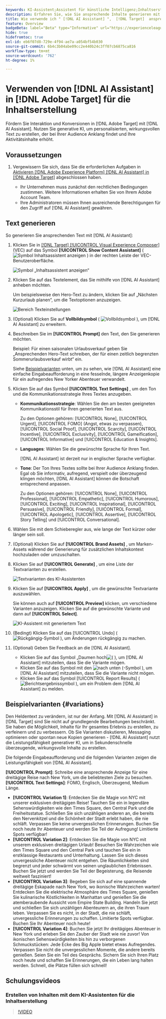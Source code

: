 ```yaml
---
keywords: KI-Assistent;Assistent für künstliche Intelligenz;Inhaltserstellung;Inhaltsbeschleuniger;Inhaltserstellung;Inhalt generieren
description: Erfahren Sie, wie Sie ansprechende Inhalte generieren mit [!DNL AI Assistant].
title: Wie verwende ich " [!DNL AI Assistant] ",  [!DNL Target]  ansprechenden Inhalt zu generieren?
feature: Overview
badgeBeta: label="Beta" type="Informative" url="https://experienceleague.adobe.com/docs/target/using/introduction/intro.html?lang=de#beta newtab=true" tooltip="Was sind Beta-Funktionen in  [!DNL Adobe Target]?"
hide: true
hidefromtoc: true
exl-id: eb6f07d8-729e-4f94-ae7a-a054bf54b030
source-git-commit: 6b4c3b04abe09cc2e440b24c3ff07cb6875ca816
workflow-type: tm+mt
source-wordcount: '762'
ht-degree: 1%

---
```


# Verwenden von [!DNL AI Assistant] in [!DNL Adobe Target] für die Inhaltserstellung

Fördern Sie Interaktion und Konversionen in [!DNL Adobe Target] mit [!DNL AI Assistant]. Nutzen Sie generative KI, um personalisierten, wirkungsvollen Text zu erstellen, der bei Ihrer Audience Anklang findet und Ihre Aktivitätsinhalte erhöht.

## Voraussetzungen 

1. Vergewissern Sie sich, dass Sie die erforderlichen Aufgaben in [Aktivieren [!DNL Adobe Experience Platform] [!DNL AI Assistant] in  [!DNL Adobe Target]](/help/main/c-intro/enabling-ai-assistant.md) abgeschlossen haben.

   * Ihr Unternehmen muss zunächst den rechtlichen Bedingungen zustimmen. Weitere Informationen erhalten Sie von Ihrem Adobe Account Team.
   * Ihre Administratoren müssen Ihnen ausreichende Berechtigungen für den Zugriff auf [!DNL AI Assistant] gewähren.

## Text generieren

So generieren Sie ansprechenden Text mit [!DNL AI Assistant]:

1. Klicken Sie in [[!DNL Target] [!UICONTROL Visual Experience Composer]](/help/main/c-experiences/c-visual-experience-composer/viztarget-options.md) (VEC) auf das Symbol **[!UICONTROL Show Content Assistant]** ( ![Symbol Inhaltsassistent anzeigen](/help/main/assets/icons/MagicWand.svg) ) in der rechten Leiste der VEC-Benutzeroberfläche.

   ![Symbol „Inhaltsassistent anzeigen“](/help/main/c-intro/assets/ai-assistant-conntet-generation-icon.png)

1. Klicken Sie auf das Textelement, das Sie mithilfe von [!DNL AI Assistant] anheben möchten.

   Um beispielsweise den Hero-Text zu ändern, klicken Sie auf „Nächsten Kurzurlaub planen“, um die Textoptionen anzuzeigen.

   ![Bereich Texteinstellungen](/help/main/c-intro/assets/ai-text-settings.png)

1. (Optional) Klicken Sie auf **Vollbildsymbol** ( ![Vollbildsymbol](/help/main/assets/icons/FullScreen.svg) ), um [!DNL AI Assistant] zu erweitern.

1. Beschreiben Sie im **[!UICONTROL Prompt]** den Text, den Sie generieren möchten.

   Beispiel: Für einen saisonalen Urlaubsverkauf geben Sie „Ansprechenden Hero-Text schreiben, der für einen zeitlich begrenzten Sommerurlaubsverkauf wirbt“ ein.

   Siehe [Beispielvarianten](#variations) unten, um zu sehen, wie [!DNL AI Assistant] eine einfache Eingabeaufforderung in eine fesselnde, längere Anzeigenkopie für ein aufregendes New Yorker Abenteuer verwandelt.

1. Klicken Sie auf das Symbol **[!UICONTROL Text Settings]** , um den Ton und die Kommunikationsstrategie Ihres Textes anzugeben.

   * **Kommunikationsstrategie**: Wählen Sie den am besten geeigneten Kommunikationsstil für Ihren generierten Text aus.

     Zu den Optionen gehören: [!UICONTROL None], [!UICONTROL Urgent], [!UICONTROL FOMO] (Angst, etwas zu verpassen), [!UICONTROL Social Proof], [!UICONTROL Scarcity], [!UICONTROL Incentive], [!UICONTROL Exclusivity], [!UICONTROL Gameification], [!UICONTROL Informative] und [!UICONTROL Education & Insights].

   * **Languages**: Wählen Sie die gewünschte Sprache für Ihren Text.

     [!DNL AI Assistant] ist derzeit nur in englischer Sprache verfügbar.

   * **Tone**: Der Ton Ihres Textes sollte bei Ihrer Audience Anklang finden. Egal ob Sie informativ, aufregend, verspielt oder überzeugend klingen möchten, [!DNL AI Assistant] können die Botschaft entsprechend anpassen.

     Zu den Optionen gehören: [!UICONTROL None], [!UICONTROL Professional], [!UICONTROL Empathetic], [!UICONTROL Humorous], [!UICONTROL Exciting], [!UICONTROL Inspirational], [!UICONTROL Persuasive], [!UICONTROL Friendly], [!UICONTROL Formal], [!UICONTROL Apologetic], [!UICONTROL Assertive], [!UICONTROL &#x200B; Story Telling] und [!UICONTROL Conversational].

1. Wählen Sie mit dem Schieberegler aus, wie lange der Text kürzer oder länger sein soll.

1. (Optional) Klicken Sie auf **[!UICONTROL Brand Assets]** , um Marken-Assets während der Generierung für zusätzlichen Inhaltskontext hochzuladen oder umzuschalten.

1. Klicken Sie auf **[!UICONTROL Generate]** , um eine Liste der Textvarianten zu erstellen.

   ![Textvarianten des KI-Assistenten](/help/main/c-intro/assets/ai-variations-text.png)

1. Klicken Sie auf **[!UICONTROL Apply]** , um die gewünschte Textvariante auszuwählen.

   Sie können auch auf **[!UICONTROL Preview]** klicken, um verschiedene Varianten anzuzeigen. Klicken Sie auf die gewünschte Variante und dann auf **[!UICONTROL Select]**.

   ![KI-Assistent mit generiertem Text](/help/main/c-intro/assets/ai-text-done.png)

1. (Bedingt) Klicken Sie auf das [!UICONTROL Undo] ( ![Rückgängig-Symbol](/help/main/assets/icons/Undo.svg) ), um Änderungen rückgängig zu machen.

1. (Optional) Geben Sie Feedback an die [!DNL AI Assistant].

   * Klicken Sie auf das Symbol „Daumen hoch![ ( ](/help/main/assets/icons/ThumbUp.svg) ), um [!DNL AI Assistant] mitzuteilen, dass Sie die Variante mögen.
   * Klicken Sie auf das Symbol mit den ![ nach unten ( ](/help/main/assets/icons/ThumbDown.svg)-Symbol ), um [!DNL AI Assistant] mitzuteilen, dass Sie die Variante nicht mögen.
   * Klicken Sie auf das Symbol [!UICONTROL Report Results] ( ![Berichtsergebnissymbol](/help/main/assets/icons/Flag.svg) ), um ein Problem dem [!DNL AI Assistant] zu melden.

## Beispielvarianten {#variations}

Den Heldentext zu verändern, ist nur der Anfang. Mit [!DNL AI Assistant] in [!DNL Target] sind Sie nicht auf grundlegende Bearbeitungen beschränkt. Sie haben die Möglichkeit, Inhalte für Ihr gesamtes Erlebnis zu erstellen, zu verfeinern und zu verbessern. Ob Sie Varianten diskutieren, Messaging optimieren oder spontan neue Kopien generieren - [!DNL AI Assistant] nutzt die Leistungsfähigkeit generativer KI, um in Sekundenschnelle überzeugende, wirkungsvolle Inhalte zu erstellen.

Die folgende Eingabeaufforderung und die folgenden Varianten zeigen die Leistungsfähigkeit von [!DNL AI Assistant].

**[!UICONTROL Prompt]**: Schreibe eine ansprechende Anzeige für eine dreitägige Reise nach New York, um die beliebtesten Ziele zu besuchen.
**[!UICONTROL Text Settings]**: FOMO, Englisch, Überzeugend, Medium Länge.
* **[!UICONTROL Variation 1]**: Entdecken Sie die Magie von NYC mit unserer exklusiven dreitägigen Reise! Tauchen Sie ein in legendäre Sehenswürdigkeiten wie den Times Square, den Central Park und die Freiheitsstatue. Schließen Sie sich unzähligen anderen an, die bereits den Nervenkitzel und die Schönheit der Stadt erlebt haben, die nie schläft. Verpassen Sie keine unvergesslichen Erinnerungen. Buchen Sie noch heute Ihr Abenteuer und werden Sie Teil der Aufregung! Limitierte Spots verfügbar!
* **[!UICONTROL Variation 2]**: Entdecken Sie die Magie von NYC mit unserem exklusiven dreitägigen Urlaub! Besuchen Sie Wahrzeichen wie den Times Square und den Central Park und tauchen Sie ein in erstklassige Restaurants und Unterhaltung. Lassen Sie sich dieses unvergessliche Abenteuer nicht entgehen. Die Räumlichkeiten sind begrenzt und jeder schwärmt von seinen unglaublichen Erlebnissen. Buchen Sie jetzt und werden Sie Teil der Begeisterung, die Reisende weltweit fasziniert!
* **[!UICONTROL Variation 3]**: Begeben Sie sich auf eine spannende dreitägige Eskapade nach New York, wo ikonische Wahrzeichen warten! Entdecken Sie die elektrische Atmosphäre des Times Square, genießen Sie kulinarische Köstlichkeiten in Manhattan und genießen Sie die atemberaubende Aussicht vom Empire State Building. Handeln Sie jetzt und schließen Sie sich unzähligen Abenteurern an, die ihren Traum leben. Verpassen Sie es nicht, in der Stadt, die nie schläft, unvergessliche Erinnerungen zu schaffen. Limitierte Spots verfügbar. Buchen Sie Ihr Abenteuer noch heute!
* **[!UICONTROL Variation 4]**: Buchen Sie jetzt Ihr dreitägiges Abenteuer in New York und erleben Sie den Zauber der Stadt wie nie zuvor! Von ikonischen Sehenswürdigkeiten bis hin zu verborgenen Schmuckstücken: Jede Ecke des Big Apple bietet etwas Aufregendes. Verpassen Sie nicht die unvergesslichen Momente, die andere bereits genießen. Seien Sie ein Teil des Gesprächs. Sichern Sie sich Ihren Platz noch heute und schaffen Sie Erinnerungen, die ein Leben lang halten werden. Schnell, die Plätze füllen sich schnell!

## Schulungsvideos

### Erstellen von Inhalten mit dem KI-Assistenten für die Inhaltserstellung

>[!VIDEO](https://video.tv.adobe.com/v/3434644/?learn=on&captions=ger">https://video.tv.adobe.com/v/3434644/?learn=on&captions=ger)
